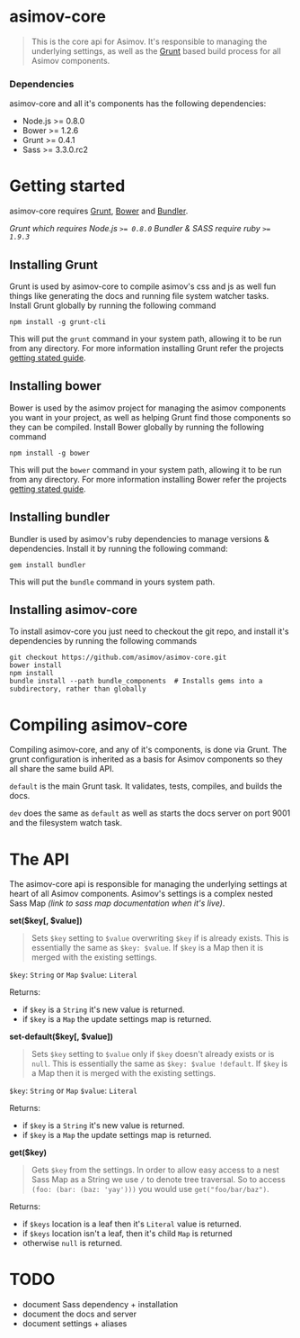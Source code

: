 asimov-core
===========

> This is the core api for Asimov. It's responsible to managing the underlying settings, as well as the [Grunt](http://gruntjs.com) based build process for all Asimov components.

### Dependencies

asimov-core and all it's components has the following dependencies:
- Node.js >= 0.8.0
- Bower >= 1.2.6
- Grunt >= 0.4.1
- Sass >= 3.3.0.rc2

# Getting started

asimov-core requires [Grunt](http://gruntjs.com), [Bower](http://bower.io) and [Bundler](http://bundler.io/).

_Grunt which requires Node.js `>= 0.8.0`_
_Bundler & SASS require ruby `>= 1.9.3`_

## Installing Grunt

Grunt is used by asimov-core to compile asimov's css and js as well fun things like generating the docs and running file system watcher tasks. Install Grunt globally by running the following command

```
npm install -g grunt-cli
```

This will put the `grunt` command in your system path, allowing it to be run from any directory.
For more information installing Grunt refer the projects [getting stated guide](http://gruntjs.com/getting-started).

## Installing bower

Bower is used by the asimov project for managing the asimov components you want in your project, as well as helping Grunt find those components so they can be compiled. Install Bower globally by running the following command

```
npm install -g bower
```

This will put the `bower` command in your system path, allowing it to be run from any directory.
For more information installing Bower refer the projects [getting stated guide](http://bower.io).

## Installing bundler

Bundler is used by asimov's ruby dependencies to manage versions & dependencies. Install it by running the following command:

```
gem install bundler
```

This will put the `bundle` command in yours system path.

## Installing asimov-core

To install asimov-core you just need to checkout the git repo, and install it's dependencies by running the following commands

```
git checkout https://github.com/asimov/asimov-core.git
bower install
npm install
bundle install --path bundle_components  # Installs gems into a subdirectory, rather than globally
```

# Compiling asimov-core

Compiling asimov-core, and any of it's components, is done via Grunt. The grunt configuration is inherited as a basis for Asimov components so they all share the same build API.

`default` is the main Grunt task. It validates, tests, compiles, and builds the docs.

`dev` does the same as `default` as well as starts the docs server on port 9001 and the filesystem watch task.

# The API

The asimov-core api is responsible for managing the underlying settings at heart of all Asimov components. Asimov's settings is a complex nested Sass Map _(link to sass map documentation when it's live)_.

**set($key[, $value])**

> Sets `$key` setting to `$value` overwriting `$key` if is already exists. This is essentially the same as `$key: $value`. If `$key` is a Map then it is merged with the existing settings.

`$key`: `String` or `Map`
`$value`: `Literal`

Returns:
- if `$key` is a `String` it's new value is returned.
- if `$key` is a `Map` the update settings map is returned.

**set-default($key[, $value])**

> Sets `$key` setting to `$value` only if `$key` doesn't already exists or is `null`. This is essentially the same as `$key: $value !default`. If `$key` is a Map then it is merged with the existing settings.

`$key`: `String` or `Map`
`$value`: `Literal`

Returns:
- if `$key` is a `String` it's new value is returned.
- if `$key` is a `Map` the update settings map is returned.

**get($key)**

> Gets `$key` from the settings. In order to allow easy access to a nest Sass Map as a String we use `/` to denote tree traversal. So to access `(foo: (bar: (baz: 'yay')))` you would use `get("foo/bar/baz")`.

Returns:
- if `$keys` location is a leaf then it's `Literal` value is returned.
- if `$keys` location isn't a leaf, then it's child `Map` is returned
- otherwise `null` is returned.

# TODO

- document Sass dependency + installation
- document the docs and server
- document settings + aliases
